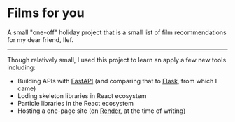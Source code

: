 # Films for you

A small "one-off" holiday project that is a small list of film recommendations for my dear friend, Ilef.

---

Though relatively small, I used this project to learn an apply a few new tools including:

- Building APIs with [FastAPI](https://fastapi.tiangolo.com/) (and comparing that to [Flask](https://flask.palletsprojects.com/en/stable/), from which I came)
- Loding skeleton libraries in React ecosystem
- Particle libraries in the React ecosystem
- Hosting a one-page site (on [Render](https://render.com/), at the time of writing)
